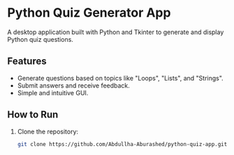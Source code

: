 # Python Quiz Generator App

A desktop application built with Python and Tkinter to generate and display Python quiz questions.

## Features
- Generate questions based on topics like "Loops", "Lists", and "Strings".
- Submit answers and receive feedback.
- Simple and intuitive GUI.

## How to Run
1. Clone the repository:
   ```bash
   git clone https://github.com/Abdullha-Aburashed/python-quiz-app.git
